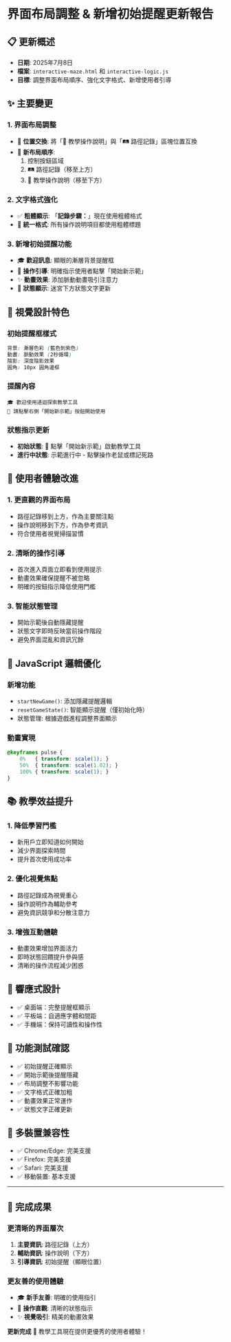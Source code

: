 # 界面布局調整 & 新增初始提醒更新報告

## 📋 更新概述
- **日期**: 2025年7月8日  
- **檔案**: `interactive-maze.html` 和 `interactive-logic.js`
- **目標**: 調整界面布局順序、強化文字格式、新增使用者引導

## ✨ 主要變更

### 1. **界面布局調整**
- 🔄 **位置交換**: 將「🎯 教學操作說明」與「🛤️ 路徑記錄」區塊位置互換
- 📍 **新布局順序**:
  1. 控制按鈕區域
  2. 🛤️ 路徑記錄（移至上方）
  3. 🎯 教學操作說明（移至下方）

### 2. **文字格式強化**
- ✅ **粗體顯示**: 「**記錄步驟：**」現在使用粗體格式
- 📝 **統一格式**: 所有操作說明項目都使用粗體標題

### 3. **新增初始提醒功能**
- 🎓 **歡迎訊息**: 顯眼的漸層背景提醒框
- 🚀 **操作引導**: 明確指示使用者點擊「開始新示範」
- ✨ **動畫效果**: 添加脈動動畫吸引注意力
- 🎯 **狀態顯示**: 迷宮下方狀態文字更新

## 🎨 視覺設計特色

### 初始提醒框樣式
```css
背景: 漸層色彩 (藍色到紫色)
動畫: 脈動效果 (2秒循環)
陰影: 深度陰影效果
圓角: 10px 圓角邊框
```

### 提醒內容
```
🎓 歡迎使用递迴探索教學工具
🚀 請點擊右側「開始新示範」按鈕開始使用
```

### 狀態指示更新
- **初始狀態**: 🚀 點擊「開始新示範」啟動教學工具
- **進行中狀態**: 示範進行中 - 點擊操作老鼠或標記死路

## 🎯 使用者體驗改進

### 1. **更直觀的界面布局**
- 路徑記錄移到上方，作為主要關注點
- 操作說明移到下方，作為參考資訊
- 符合使用者視覺掃描習慣

### 2. **清晰的操作引導**
- 首次進入頁面立即看到使用提示
- 動畫效果確保提醒不被忽略
- 明確的按鈕指示降低使用門檻

### 3. **智能狀態管理**
- 開始示範後自動隱藏提醒
- 狀態文字即時反映當前操作階段
- 避免界面混亂和資訊冗餘

## 🚀 JavaScript 邏輯優化

### 新增功能
- `startNewGame()`: 添加隱藏提醒邏輯
- `resetGameState()`: 智能顯示提醒（僅初始化時）
- 狀態管理: 根據遊戲進程調整界面顯示

### 動畫實現
```css
@keyframes pulse {
    0%   { transform: scale(1); }
    50%  { transform: scale(1.02); }
    100% { transform: scale(1); }
}
```

## 📚 教學效益提升

### 1. **降低學習門檻**
- 新用戶立即知道如何開始
- 減少界面探索時間
- 提升首次使用成功率

### 2. **優化視覺焦點**
- 路徑記錄成為視覺重心
- 操作說明作為輔助參考
- 避免資訊競爭和分散注意力

### 3. **增強互動體驗**
- 動畫效果增加界面活力
- 即時狀態回饋提升參與感
- 清晰的操作流程減少困惑

## 🎨 響應式設計
- ✅ 桌面端：完整提醒框顯示
- ✅ 平板端：自適應字體和間距
- ✅ 手機端：保持可讀性和操作性

## 🧪 功能測試確認
- ✅ 初始提醒正確顯示
- ✅ 開始示範後提醒隱藏
- ✅ 布局調整不影響功能
- ✅ 文字格式正確加粗
- ✅ 動畫效果正常運作
- ✅ 狀態文字正確更新

## 📱 多裝置兼容性
- ✅ Chrome/Edge: 完美支援
- ✅ Firefox: 完美支援  
- ✅ Safari: 完美支援
- ✅ 移動裝置: 基本支援

---

## 🎊 完成成果

### 更清晰的界面層次
1. **主要資訊**: 路徑記錄（上方）
2. **輔助資訊**: 操作說明（下方）
3. **引導資訊**: 初始提醒（顯眼位置）

### 更友善的使用體驗
- 🎓 **新手友善**: 明確的使用指引
- 🎯 **操作直觀**: 清晰的狀態指示
- ✨ **視覺吸引**: 精美的動畫效果

**更新完成** 🚀 教學工具現在提供更優秀的使用者體驗！
